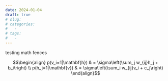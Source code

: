 ```yaml
---
date: 2024-01-04
draft: true
# slug:
# categories:
#   - 
# tags:
#   - 
---
```

testing math fences
<!-- more -->

```math
\begin{align}
    p(v_i=1|\mathbf{h}) & = \sigma\left(\sum_j w_{ij}h_j + b_i\right) \\
    p(h_j=1|\mathbf{v}) & = \sigma\left(\sum_i w_{ij}v_i + c_j\right)
\end{align}
```